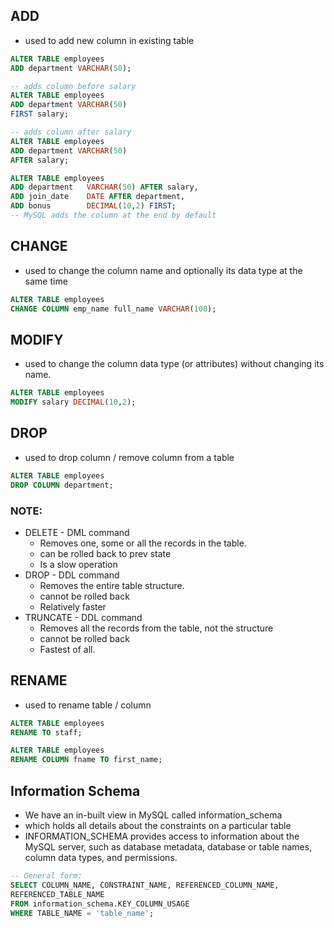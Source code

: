 ## ADD
- used to add new column in existing table
``` sql
ALTER TABLE employees 
ADD department VARCHAR(50);

-- adds column before salary
ALTER TABLE employees 
ADD department VARCHAR(50)
FIRST salary;

-- adds column after salary
ALTER TABLE employees 
ADD department VARCHAR(50)
AFTER salary;

ALTER TABLE employees
ADD department   VARCHAR(50) AFTER salary,
ADD join_date    DATE AFTER department,
ADD bonus        DECIMAL(10,2) FIRST;
-- MySQL adds the column at the end by default
```
## CHANGE
- used to change the column name and optionally its data type at the same time
``` sql
ALTER TABLE employees 
CHANGE COLUMN emp_name full_name VARCHAR(100);
```
## MODIFY 
- used to change the column data type (or attributes) without changing its name.
``` sql
ALTER TABLE employees 
MODIFY salary DECIMAL(10,2);
```
## DROP
- used to drop column / remove column from a table
``` sql
ALTER TABLE employees 
DROP COLUMN department;
```
### NOTE:
- DELETE - DML command
    - Removes one, some or all the records in the table.
    - can be rolled back to prev state
    - Is a slow operation
- DROP - DDL command
    -  Removes the entire table structure. 
    -  cannot be rolled back
    -   Relatively faster
- TRUNCATE - DDL command
    -  Removes all the records from the table, not the structure
    -  cannot be rolled back
    -   Fastest of all.
      
## RENAME
- used to rename table / column
``` sql
ALTER TABLE employees 
RENAME TO staff;

ALTER TABLE employees 
RENAME COLUMN fname TO first_name;
```
## Information Schema 
- We have an in-built view in MySQL called information_schema
-  which holds all details about the constraints on a particular table
- INFORMATION_SCHEMA provides access to information about the MySQL server, such as database
metadata, database or table names, column data types, and permissions.
``` sql
-- General form:
SELECT COLUMN_NAME, CONSTRAINT_NAME, REFERENCED_COLUMN_NAME,
REFERENCED_TABLE_NAME
FROM information_schema.KEY_COLUMN_USAGE
WHERE TABLE_NAME = 'table_name';
```
